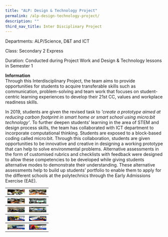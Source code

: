 ```yaml
---
title: "ALP: Design & Technology Project"
permalink: /alp-design-technology-project/
description: ""
third_nav_title: Inter Disciplinary Project
---
```

Departments: ALP/Science, D&T and ICT

Class: Secondary 2 Express

Duration: Conducted during Project Work and Design & Technology lessons in Semester 1

**Information**  
Through this Interdisciplinary Project, the team aims to provide opportunities for students to acquire transferable skills such as communication, problem-solving and team work that focuses on student-centric learning experiences to develop their 21st CC, values and workplace readiness skills.

In 2019, students are given the revised task to _'create a prototype aimed at reducing carbon footprint in smart home or smart school using micro:bit technology’_. To further deepen students’ learning in the area of STEM and design process skills, the team has collaborated with ICT department to incorporate computational thinking. Students are exposed to a block-based coding called micro:bit. Through this collaboration, students are given opportunities to be innovative and creative in designing a working prototype that can help to solve environmental problems. Alternative assessments in the form of customised rubrics and checklists with feedback were designed to allow these competencies to be developed while giving students alternative modes to demonstrate their understanding. These alternative assessments help to build up students’ portfolio to enable them to apply for the different schools at the polytechnics through the Early Admissions Exercise (EAE).

<table>
<tbody>
  <tr>
    <th><img src="/images/2-1.jpeg" width="55" height="17"></th>
    <th><img src="/images/3-1.jpeg" width="55" height="17"></th>
  </tr>
	<tr>
    <th><img src="/images/4-1.jpeg" width="55" height="17"></th>
    <th><img src="/images/6-1.jpeg" width="55" height="17"></th>
  </tr>
	<tr>
    <th><img src="/images/1-1.jpeg" width="55" height="17"></th>
    <th><img src="/images/5_.png" width="55" height="17"></th>
  </tr>
	<tr>
    <th><img src="/images/8-1.jpeg" width="55" height="17"></th>
    <th><img src="/images/9-1.jpeg" width="55" height="17"></th>
  </tr>
	<tr>
    <th><img src="/images/7_.png" width="55" height="17"></th>
    <th><img src="/images/10-1_.jpeg" width="55" height="17"></th>
  </tr>
</tbody>
</table>